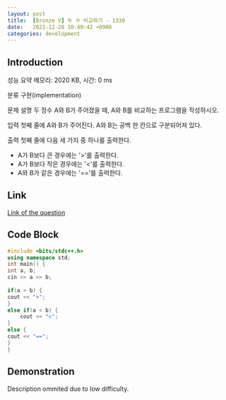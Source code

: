 ```yaml
---
layout: post
title:  [Bronze V] 두 수 비교하기 - 1330
date:   2022-12-28 10:40:42 +0900
categories: development
---
```


## Introduction

성능 요약
메모리: 2020 KB, 시간: 0 ms

분류
구현(implementation)

문제 설명
두 정수 A와 B가 주어졌을 때, A와 B를 비교하는 프로그램을 작성하시오.

입력
첫째 줄에 A와 B가 주어진다. A와 B는 공백 한 칸으로 구분되어져 있다.

출력
첫째 줄에 다음 세 가지 중 하나를 출력한다.

- A가 B보다 큰 경우에는 '>'를 출력한다.
- A가 B보다 작은 경우에는 '<'를 출력한다.
- A와 B가 같은 경우에는 '=='를 출력한다.

## Link

[Link of the question](https://www.acmicpc.net/problem/1330)

## Code Block

```c++
#include <bits/stdc++.h>
using namespace std;
int main() {
int a, b;
cin >> a >> b;
 
if(a > b) {
cout << ">";
}
else if(a < b) {
    cout << "<";
}
else {
cout << "==";
}
}
```

## Demonstration

Description ommited due to low difficulty.
